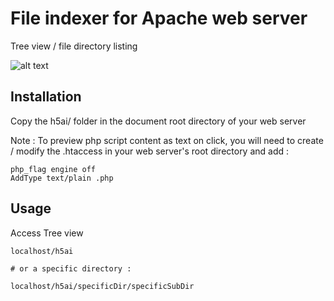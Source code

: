 # File indexer for Apache web server

Tree view / file directory listing

![alt text](https://github.com/EpitechWebAcademiePromo2023/W-PHP-501-STG-1-1-myh5ai-philippe.locatelli/blob/master/view.png)

## Installation 

Copy the h5ai/ folder in the document root directory of your web server

Note : To preview php script content as text on click, you will need to create / modify the .htaccess in
your web server's root directory and add :
```.htaccess
php_flag engine off
AddType text/plain .php
```

## Usage 

Access Tree view
```url
localhost/h5ai

# or a specific directory :

localhost/h5ai/specificDir/specificSubDir
```
